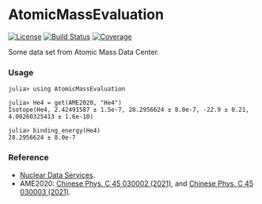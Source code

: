 # AtomicMassEvaluation

[![License](http://img.shields.io/badge/license-MIT-brightgreen.svg?style=flat)](LICENSE)
[![Build Status](https://github.com/0382/AtomicMassEvaluation.jl/actions/workflows/CI.yml/badge.svg?branch=main)](https://github.com/0382/AtomicMassEvaluation.jl/actions/workflows/CI.yml?query=branch%3Amain)
[![Coverage](https://codecov.io/gh/0382/AtomicMassEvaluation.jl/branch/main/graph/badge.svg)](https://codecov.io/gh/0382/AtomicMassEvaluation.jl)

Some data set from Atomic Mass Data Center.

### Usage
```julia-repl
julia> using AtomicMassEvaluation

julia> He4 = get(AME2020, "He4")
Isotope(He4, 2.42491587 ± 1.5e-7, 28.2956624 ± 8.0e-7, -22.9 ± 0.21, 4.00260325413 ± 1.6e-10)

julia> binding_energy(He4)
28.2956624 ± 8.0e-7
```

### Reference

- [Nuclear Data Services](https://www-nds.iaea.org/amdc/).
- AME2020: [Chinese Phys. C 45 030002 (2021)](https://iopscience.iop.org/article/10.1088/1674-1137/abddb0), and [Chinese Phys. C 45 030003 (2021)](https://iopscience.iop.org/article/10.1088/1674-1137/abddaf).
